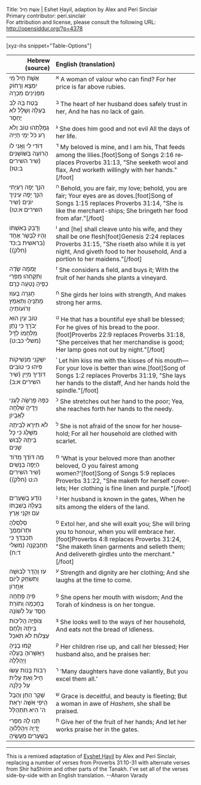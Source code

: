 <html>
<head></head>
<body>
Title: אֵשֶׁת חַיִל | Eshet Ḥayil, adaption by Alex and Peri Sinclair<br />
Primary contributor: peri.sinclair<br />
For attribution and license, please consult the following URL: <a href="http://opensiddur.org/?p=4378">http://opensiddur.org/?p=4378</a>
<p />
<hr />

[xyz-ihs snippet="Table-Options"]<table style="margin-left: auto; margin-right: auto;" class="draggable">
<thead><tr><th id="x" style="text-align: right;">Hebrew (source)</th><th style="text-align: left;">English (translation)</th></tr></thead>
<tbody>
<tr>
<td style="vertical-align:top;">
<div class="liturgy" lang="he">
אֵשֶׁת חַיִל מִי יִמְצָא 
וְרָחוֹק מִפְּנִינִים מִכְרָהּ
</span></div></td>
 
<td style="vertical-align:top;">
<div class="english" lang="en">
<sup>א</sup> A woman of valour who can find?
For her price is far above rubies.
</td></tr>


<tr><td style="vertical-align:top;">
<div class="liturgy" lang="he">
בָּטַח בָּהּ לֵב בַּעְלָהּ 
וְשָׁלָל לא יֶחְסָר
</span></div></td>
 
<td style="vertical-align:top;">
<div class="english" lang="en">
<sup>ב</sup> The heart of her husband does safely trust in her,
And he has no lack of gain.
</td></tr>


<tr><td style="vertical-align:top;">
<div class="liturgy" lang="he">
גְּמָלַתְהוּ טוֹב וְלֹא רָע 
כֹּל יְמֵי חַיֶּיה
</span></div></td>
 
<td style="vertical-align:top;">
<div class="english" lang="en">
<sup>ג</sup> She does him good and not evil
All the days of her life.
</td></tr>


<tr><td style="vertical-align:top;">
<div class="liturgy" lang="he">
דּוֹדִי לִי וַאֲנִי לוֹ 
הָרוֹעֶה בַּשּׁוֹשַׁנִּים <span class="citation">(שיר השירים ב:טז)</span>
</span></div></td>
 
<td style="vertical-align:top;">
<div class="english" lang="en">
<sup>ד</sup> My beloved is mine, and I am his,
That feeds among the lilies.[foot]Song of Songs 2:16 replaces Proverbs 31:13, "She seeketh wool and flax,
And worketh willingly with her hands."[/foot]
</td></tr>


<tr><td style="vertical-align:top;">
<div class="liturgy" lang="he">
הִנָּךְ יָפָה רַעְיָתִי הִנָּךְ יָפָה 
עֵינַיִךְ יוֹנִים <span class="citation">(שיר השירים א:טו)</span>
</span></div></td>
 
<td style="vertical-align:top;">
<div class="english" lang="en">
<sup>ה</sup> Behold, you are fair, my love; behold, you are fair;
Your eyes are as doves.[foot]Song of Songs 1:15 replaces Proverbs 31:14, "She is like the merchant-ships; She bringeth her food from afar."[/foot]
</td></tr>


<tr><td style="vertical-align:top;">
<div class="liturgy" lang="he">
וְדָבַק בְּאִשְׁתּוֹ 
וְהָיוּ לְבָשָׂר אֶחָד <span class="citation">(בראשית ב:כד (חלק))</span>
</span></div></td>
 
<td style="vertical-align:top;">
<div class="english" lang="en">
<sup>ו</sup> and [he] shall cleave unto his wife, 
and they shall be one flesh[foot]Genesis 2:24 replaces Proverbs 31:15, "She riseth also while it is yet night,
And giveth food to her household, And a portion to her maidens."[/foot]
</td></tr>


<tr><td style="vertical-align:top;">
<div class="liturgy" lang="he">
זָמְמָה שָׂדֶה וַתִּקָּחֵהוּ 
מִפְּרִי כַפֶּיהָ נָטְעָה כָּרֶם
</span></div></td>
 
<td style="vertical-align:top;">
<div class="english" lang="en">
<sup>ז</sup> She considers a field, and buys it;
With the fruit of her hands she plants a vineyard.
</td></tr>


<tr><td style="vertical-align:top;">
<div class="liturgy" lang="he">
חָגְרָה בְעוֹז מָתְנֶיהָ 
וַתְּאַמֵּץ זְרוֹעוֹתֶיהָ
</span></div></td>
 
<td style="vertical-align:top;">
<div class="english" lang="en">
<sup>ח</sup> She girds her loins with strength,
And makes strong her arms.
</td></tr>


<tr><td style="vertical-align:top;">
<div class="liturgy" lang="he">
טוֹב עַיִן הוּא יְבֹרָךְ 
כִּי נָתַן מִלַּחְמוֹ לַדָּל <span class="citation">(משלי כב:ט)</span>
</span></div></td>
 
<td style="vertical-align:top;">
<div class="english" lang="en">
<sup>ט</sup> He that has a bountiful eye shall be blessed;
For he gives of his bread to the poor.[foot]Proverbs 22:9 replaces Proverbs 31:18, "She perceives that her merchandise is good;
Her lamp goes not out by night."[/foot]
</td></tr>


<tr><td style="vertical-align:top;">
<div class="liturgy" lang="he">
יִשָּׁקֵנִי מִנְּשִׁיקוֹת פִּיהוּ 
כִּי טוֹבִים דּוֹדֶיךָ מִיָּיִן <span class="citation">(שיר השירים א:ב)</span>
</span></div></td>
 
<td style="vertical-align:top;">
<div class="english" lang="en">
<sup>י</sup> Let him kiss me with the kisses of his mouth—
For your love is better than wine.[foot]Song of Songs 1:2 replaces Proverbs 31:19, "She lays her hands to the distaff,
And her hands hold the spindle."[/foot]
</td></tr>


<tr><td style="vertical-align:top;">
<div class="liturgy" lang="he">
כַּפָּהּ פָּרְשָׂה לֶעָנִי 
וְיָדֶיהָ שִׁלְּחָה לָאֶבְיוֹן
</span></div></td>
 
<td style="vertical-align:top;">
<div class="english" lang="en">
<sup>כ</sup> She stretches out her hand to the poor;
Yea, she reaches forth her hands to the needy.
</td></tr>


<tr><td style="vertical-align:top;">
<div class="liturgy" lang="he">
לֹא תִירָא לְבֵיתָהּ מִשָּׁלֶג 
כִּי כָל בֵּיתָהּ לָבוּשׁ שָׁנִים
</span></div></td>
 
<td style="vertical-align:top;">
<div class="english" lang="en">
<sup>ל</sup> She is not afraid of the snow for her household;
For all her household are clothed with scarlet.
</td></tr>


<tr><td style="vertical-align:top;">
<div class="liturgy" lang="he">
מַה דּוֹדֵךְ מִדּוֹד 
הַיָּפָה בַּנָּשִׁים <span class="citation">(שיר השירים ה:ט (חלק))</span>
</span></div></td>
 
<td style="vertical-align:top;">
<div class="english" lang="en">
<sup>מ</sup> ’What is your beloved more than another beloved,
O you fairest among women?’[foot]Song of Songs 5:9 replaces Proverbs 31:22, "She maketh for herself coverlets;
Her clothing is fine linen and purple."[/foot]
</td></tr>


<tr><td style="vertical-align:top;">
<div class="liturgy" lang="he">
נוֹדָע בַּשְּׁעָרִים בַּעְלָהּ 
בְּשִׁבְתּוֹ עִם זִקְנֵי אָרֶץ
</span></div></td>
 
<td style="vertical-align:top;">
<div class="english" lang="en">
<sup>נ</sup> Her husband is known in the gates,
When he sits among the elders of the land.
</td></tr>


<tr><td style="vertical-align:top;">
<div class="liturgy" lang="he">
סַלְסְלֶהָ וּתְרוֹמְמֶךָּ 
תְּכַבֵּדְךָ כִּי תְחַבְּקֶנָּה <span class="citation">(משלי ד:ח)</span>
</span></div></td>
 
<td style="vertical-align:top;">
<div class="english" lang="en">
<sup>ס</sup> Extol her, and she will exalt you;
She will bring you to honour, when you will embrace her.[foot]Proverbs 4:8 replaces Proverbs 31:24, "She maketh linen garments and selleth them;
And delivereth girdles unto the merchant."[/foot]
</td></tr>


<tr><td style="vertical-align:top;">
<div class="liturgy" lang="he">
עֹז וְהָדָר לְבוּשָׁהּ 
וְתִשׂחַק לְיוֹם אַחֲרוֹן
</span></div></td>
 
<td style="vertical-align:top;">
<div class="english" lang="en">
<sup>ע</sup> Strength and dignity are her clothing;
And she laughs at the time to come.
</td></tr>


<tr><td style="vertical-align:top;">
<div class="liturgy" lang="he">
פִּיהָ פָּתְחָה בְחָכְמָה 
וְתוֹרַת חֶסֶד עַל לְשׁוֹנָהּ
</span></div></td>
 
<td style="vertical-align:top;">
<div class="english" lang="en">
<sup>פ</sup> She opens her mouth with wisdom;
And the Torah of kindness is on her tongue.
</td></tr>


<tr><td style="vertical-align:top;">
<div class="liturgy" lang="he">
צוֹפִיָּה הֲלִיכוֹת בֵּיתָהּ 
וְלֶחֶם עַצְלוּת לֹא תֹאכֵל
</span></div></td>
 
<td style="vertical-align:top;">
<div class="english" lang="en">
<sup>צ</sup> She looks well to the ways of her household,
And eats not the bread of idleness.
</td></tr>


<tr><td style="vertical-align:top;">
<div class="liturgy" lang="he">
קָמוּ בָנֶיהָ וַיְאַשְּׁרוּהָ 
בַּעְלָהּ וַיְהַלְלָהּ
</span></div></td>
 
<td style="vertical-align:top;">
<div class="english" lang="en">
<sup>ק</sup> Her children rise up, and call her blessed;
Her husband also, and he praises her:
</td></tr>


<tr><td style="vertical-align:top;">
<div class="liturgy" lang="he">
רַבּוֹת בָּנוֹת עָשׂוּ חָיִל 
וְאַתְּ עָלִית עַל כֻּלָּנָה
</span></div></td>
 
<td style="vertical-align:top;">
<div class="english" lang="en">
<sup>ר</sup> ’Many daughters have done valiantly,
But you excel them all.’
</td></tr>


<tr><td style="vertical-align:top;">
<div class="liturgy" lang="he">
שֶׁקֶר הַחֵן וְהֶבֶל הַיֹּפִי 
אִשָּׁה יִרְאַת ה' הִיא תִתְהַלָּל
</span></div></td>
 
<td style="vertical-align:top;">
<div class="english" lang="en">
<sup>ש</sup> Grace is deceitful, and beauty is fleeting;
But a woman in awe of <em>Hashem</em>, she shall be praised.
</td></tr>


<tr><td style="vertical-align:top;">
<div class="liturgy" lang="he">
תְּנוּ לָהּ מִפְּרִי יָדֶיָה 
וִיהַלְלוּהָ בַשְׁעָרִים מַעֲשֶׂיהָ
</span></div></td>
 
<td style="vertical-align:top;">
<div class="english" lang="en">
<sup>ת</sup> Give her of the fruit of her hands;
And let her works praise her in the gates.
</td></tr></tbody></table>

<hr />

This is a remixed adaptation of <a href="http://en.wikipedia.org/wiki/Eshet_Chayil">Eyshet Ḥayil</a> by Alex and Peri Sinclair, replacing a number of verses from Proverbs 31:10-31 with alternate verses from Shir haShirim and other parts of the Tanakh. I've set all of the verses side-by-side with an English translation. --Aharon Varady

</body>
</html>